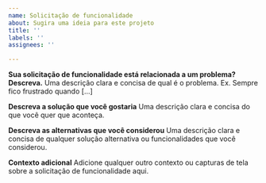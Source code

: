 ```yaml
---
name: Solicitação de funcionalidade
about: Sugira uma ideia para este projeto
title: ''
labels: ''
assignees: ''

---
```


**Sua solicitação de funcionalidade está relacionada a um problema? Descreva.**
Uma descrição clara e concisa de qual é o problema. Ex. Sempre fico frustrado quando [...]

**Descreva a solução que você gostaria**
Uma descrição clara e concisa do que você quer que aconteça.

**Descreva as alternativas que você considerou**
Uma descrição clara e concisa de qualquer solução alternativa ou funcionalidades que você considerou.

**Contexto adicional**
Adicione qualquer outro contexto ou capturas de tela sobre a solicitação de funcionalidade aqui.
